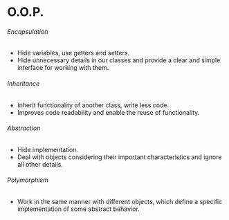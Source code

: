 # O.O.P. 


###### Encapsulation
- Hide variables, use getters and setters.
- Hide unnecessary details in our classes and provide a clear and simple interface for working with them.

###### Inheritance
- Inherit functionality of another class, write less code.
- Improves code readability and enable the reuse of functionality.

###### Abstraction
- Hide implementation.
- Deal with objects considering their important characteristics and ignore all other details.

###### Polymorphism
- Work in the same manner with different objects, which define a specific implementation of some abstract behavior.
